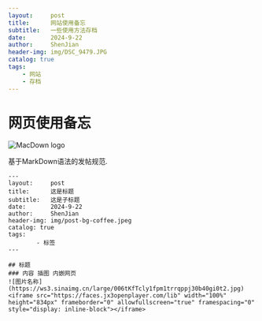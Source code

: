 ```yaml
---
layout:     post
title:      网站使用备忘
subtitle:   一些使用方法存档
date:       2024-9-22
author:     ShenJian
header-img: img/DSC_9479.JPG
catalog: true
tags:                              
    - 网站
    - 存档
---
```

# 网页使用备忘

![MacDown logo](https://ws3.sinaimg.cn/large/006tKfTcly1fpm1trrqppj30b40gi0t2.jpg)

基于MarkDown语法的发帖规范.

```
---
layout:     post
title:      这是标题
subtitle:   这是子标题
date:       2024-9-22
author:     ShenJian
header-img: img/post-bg-coffee.jpeg
catalog: true
tags:    
        - 标签
---

## 标题
### 内容 插图 内嵌网页
![图片名称](https://ws3.sinaimg.cn/large/006tKfTcly1fpm1trrqppj30b40gi0t2.jpg)
<iframe src="https://faces.jx3openplayer.com/lib" width="100%" height="834px" frameborder="0" allowfullscreen="true" framespacing="0" style="display: inline-block"></iframe>
```

